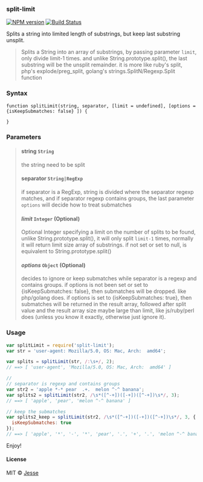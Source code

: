 ### split-limit
[![NPM version][npm-image]][npm-url]
[![Build Status][travis-image]][travis-url]

Splits a string into limited length of substrings, but keep last substring unsplit.

> Splits a String into an array of substrings, by passing parameter `limit`, only divide limit-1 times.
> and unlike String.prototype.split(), the last substring will be the unsplit remainder.
> it is more like ruby's split, php's explode/preg_split, golang's strings.SplitN/Regexp.Split function

### Syntax
```
function splitLimit(string, separator, [limit = undefined], [options = {isKeepSubmatches: false} ]) {

}
```
### Parameters
>#### string `String`
> the string need to be split
>#### separator `String|RegExp`
> if separator is a RegExp, string is divided where the separator regexp matches,
> and if separator regexp contains groups, the last parameter `options` will decide how to treat submatches
>#### *limit* `Integer` (Optional)
> Optional Integer specifying a limit on the number of splits to be found,
> unlike String.prototype.split(), it will only split `limit-1` times, normally it will return limit size array of substrings.
> if not set or set to null, is equivalent to String.prototype.split()
>#### *options* `Object`  (Optional)
>decides to ignore or keep submatches while separator is a regexp and contains groups.
> if options is not been set or set to {isKeepSubmatches: false}, then submatches will be dropped. like php/golang does.
> if options is set to {isKeepSubmatches: true}, then submatches will be returned in the result array, followed after split value
> and the result array size maybe large than limit, like js/ruby/perl does (unless you know it exactly, otherwise just ignore it).

### Usage
``` js
var splitLimit = require('split-limit');
var str = 'user-agent: Mozilla/5.0, OS: Mac, Arch:  amd64';

var splits = splitLimit(str, /:\s+/, 2);
// ==> [ 'user-agent', 'Mozilla/5.0, OS: Mac, Arch:  amd64' ]

//
// separator is regexp and contains groups
var str2 = 'apple *-* pear  .+.  melon ^-^ banana';
var splits2 = splitLimit(str2, /\s*([^-+])([-+])([^-+])\s*/, 3);
// ==> [ 'apple', 'pear', 'melon ^-^ banana' ]

// keep the submatches
var splits2_keep = splitLimit(str2, /\s*([^-+])([-+])([^-+])\s*/, 3, {
  isKeepSubmatches: true
});
// ==> [ 'apple', '*', '-', '*', 'pear', '.', '+', '.', 'melon ^-^ banana' ]
```

Enjoy!
#### License
MIT © [Jesse](http://www.jianshu.com/users/e1e48224c7f1/)

[npm-url]: https://npmjs.org/package/split-limit
[npm-image]: https://img.shields.io/npm/v/split-limit.svg?style=flat-square

[travis-url]: https://travis-ci.org/jesseky/split-limit
[travis-image]: https://img.shields.io/travis/jesseky/split-limit.svg?style=flat-square
